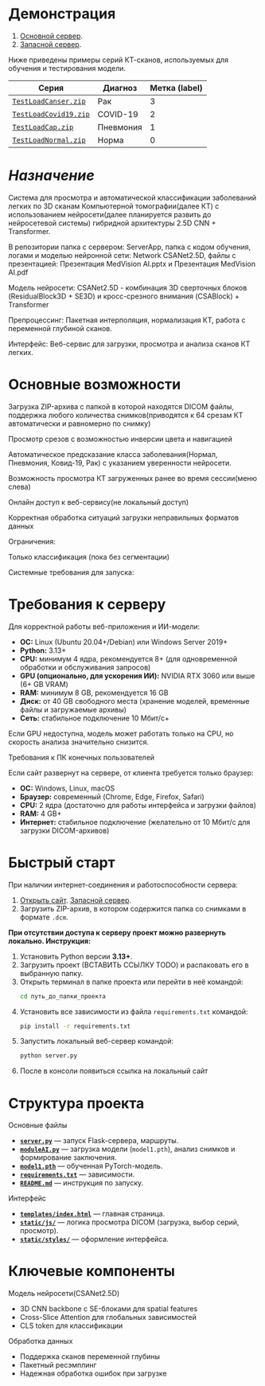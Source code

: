 # Демонстрация

1. [Основной сервер](https://med-vision-ai.ru.tuna.am/).
2. [Запасной сервер](http://77.221.145.108).

Ниже приведены примеры серий КТ-сканов, используемых для обучения и тестирования модели.

| Серия | Диагноз | Метка (label) |
|-------|---------|---------------|
| [`TestLoadCanser.zip`](https://github.com/BocmenDen/MedVision-AI/tree/main/DemoData/TestLoadCanser.zip) | Рак | 3 |
| [`TestLoadCovid19.zip`](https://github.com/BocmenDen/MedVision-AI/tree/main/DemoData/TestLoadCovid19.zip) | COVID-19 | 2 |
| [`TestLoadCap.zip`](https://github.com/BocmenDen/MedVision-AI/tree/main/DemoData/TestLoadCap.zip) | Пневмония | 1 |
| [`TestLoadNormal.zip`](https://github.com/BocmenDen/MedVision-AI/tree/main/DemoData/TestLoadNormal.zip) | Норма | 0 |

# *Назначение*
Система для просмотра и автоматической классификации заболеваний легких по 3D сканам Компьютерной томографии(далее КТ) с использованием нейросети(далее планируется развить до нейросетевой системы) гибридной архитектуры 2.5D CNN + Transformer.

В репозитории папка c сервером: ServerApp, папка с кодом обучения, логами и моделью нейронной сети: Network CSANet2.5D, файлы с презентацией: Презентация MedVision AI.pptx и Презентация MedVision AI.pdf 

Модель нейросети: CSANet2.5D - комбинация 3D сверточных блоков (ResidualBlock3D + SE3D) и кросс-срезного внимания (CSABlock) + Transformer

Препроцессинг: Пакетная интерполяция, нормализация КТ, работа с переменной глубиной сканов.

Интерфейс: Веб-сервис для загрузки, просмотра и анализа сканов КТ легких.

# Основные возможности

Загрузка ZIP-архива с папкой в которой находятся DICOM файлы, поддержка любого количества снимков(приводятся к 64 срезам КТ автоматически и равномерно по снимку)

Просмотр срезов с возможностью инверсии цвета и навигацией

Автоматическое предсказание класса заболевания(Нормал, Пневмония, Ковид-19, Рак) с указанием уверенности нейросети.

Возможность просмотра КТ загруженных ранее во время сессии(меню слева)

Онлайн доступ к веб-сервису(не локальный доступ)

Корректная обработка ситуаций загрузки неправильных форматов данных

Ограничения:

Только классификация (пока без сегментации)

Системные требования для запуска:

# Требования к серверу

Для корректной работы веб-приложения и ИИ-модели:

* **ОС:** Linux (Ubuntu 20.04+/Debian) или Windows Server 2019+
* **Python:** 3.13+
* **CPU:** минимум 4 ядра, рекомендуется 8+ (для одновременной обработки и обслуживания запросов)
* **GPU (опционально, для ускорения ИИ):** NVIDIA RTX 3060 или выше (6+ GB VRAM)
* **RAM:** минимум 8 GB, рекомендуется 16 GB
* **Диск:** от 40 GB свободного места (хранение моделей, временные файлы и загружаемые архивы)
* **Сеть:** стабильное подключение 10 Мбит/с+

Если GPU недоступна, модель может работать только на CPU, но скорость анализа значительно снизится.

Требования к ПК конечных пользователей

Если сайт развернут на сервере, от клиента требуется только браузер:

* **ОС:** Windows, Linux, macOS
* **Браузер:** современный (Chrome, Edge, Firefox, Safari)
* **CPU:** 2 ядра (достаточно для работы интерфейса и загрузки файлов)
* **RAM:** 4 GB+
* **Интернет:** стабильное подключение (желательно от 10 Мбит/с для загрузки DICOM-архивов)

# Быстрый старт

При наличии интернет-соединения и работоспособности сервера:

1. [Открыть сайт](https://med-vision-ai.ru.tuna.am/). [Запасной сервер](http://77.221.145.108).
2. Загрузить ZIP-архив, в котором содержится папка со снимками в формате `.dcm`.

__При отсутствии доступа к серверу проект можно развернуть локально. Инструкция:__

1. Установить Python версии **3.13+**.
2. Загрузить проект (ВСТАВИТЬ ССЫЛКУ TODO) и распаковать его в выбранную папку.
3. Открыть терминал в папке проекта или перейти в неё командой:
   ```bash
   cd путь_до_папки_проекта
   ```
4. Установить все зависимости из файла `requirements.txt` командой:
   ```bash
   pip install -r requirements.txt
   ```
5. Запустить локальный веб-сервер командой:
   ```bash
   python server.py
   ```
6. После в консоли появиться ссылка на локальный сайт

# Структура проекта
Основные файлы

* **[`server.py`](https://github.com/BocmenDen/MedVision-AI/blob/main/ServerApp/server.py)** — запуск Flask-сервера, маршруты.
* **[`moduleAI.py`](https://github.com/BocmenDen/MedVision-AI/blob/main/ServerApp/moduleAI.py)** — загрузка модели (`model1.pth`), анализ снимков и формирование заключения.
* **[`model1.pth`](https://github.com/BocmenDen/MedVision-AI/blob/main/ServerApp/model1.pth)** — обученная PyTorch-модель.
* **[`requirements.txt`](https://github.com/BocmenDen/MedVision-AI/blob/main/ServerApp/requirements.txt)** — зависимости.
* **[`README.md`](https://github.com/BocmenDen/MedVision-AI/blob/main/ServerApp/README.md)** — инструкция по запуску.

Интерфейс

* **[`templates/index.html`](https://github.com/BocmenDen/MedVision-AI/blob/main/ServerApp/templates/index.html)** — главная страница.
* **[`static/js/`](https://github.com/BocmenDen/MedVision-AI/tree/main/ServerApp/static)** — логика просмотра DICOM (загрузка, выбор серий, просмотр).
* **[`static/styles/`](https://github.com/BocmenDen/MedVision-AI/tree/main/ServerApp/static/styles)** — оформление интерфейса.

# Ключевые компоненты

Модель нейросети(CSANet2.5D)
- 3D CNN backbone с SE-блоками для spatial features
- Cross-Slice Attention для глобальных зависимостей  
- CLS token для классификации

Обработка данных
- Поддержка сканов переменной глубины
- Пакетный ресэмплинг
- Надежная обработка ошибок при загрузке